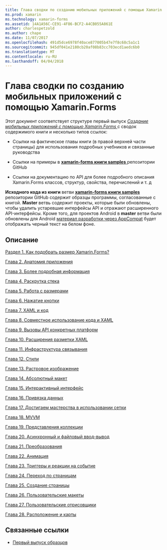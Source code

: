 ```yaml
---
title: Глава сводки по созданию мобильных приложений с помощью Xamarin.Forms
ms.prod: xamarin
ms.technology: xamarin-forms
ms.assetid: 14A1A56C-CE91-4F86-BCF2-A4CB055A861E
author: charlespetzold
ms.author: chape
ms.date: 11/07/2017
ms.openlocfilehash: 491d5dce6978f40ace877005b47e7f8c68c5a1c1
ms.sourcegitcommit: 945df041e2180cb20af08b83cc703ecd1aedc6b0
ms.translationtype: MT
ms.contentlocale: ru-RU
ms.lasthandoff: 04/04/2018
---
```

# <a name="chapter-summaries-for-creating-mobile-apps-with-xamarinforms"></a>Глава сводки по созданию мобильных приложений с помощью Xamarin.Forms

Этот документ соответствует структуре первый выпуск [ *Создание мобильных приложений с помощью Xamarin.Forms* ](~/xamarin-forms/creating-mobile-apps-xamarin-forms/index.md) с сводок содержимого книги и несколько типов ссылок:

- Ссылки на фактическое главы книги (в правой верхней части страницы) для использования подробных учебников и связанные руководства

- Ссылки на примеры в [ **xamarin-forms книги samples** ](https://github.com/xamarin/xamarin-forms-book-samples) репозитории GitHub

- Ссылки на документацию по API для более подробного описания Xamarin.Forms классов, структур, свойства, перечислений и т. д

**Исходного кода из книги** ветви [ **xamarin-forms книги samples** ](https://github.com/xamarin/xamarin-forms-book-samples) репозитории GitHub содержит образцы программы, согласованные с книгой. **Master** ветвь содержит проекты, которые были обновлены, чтобы удалить устаревшие интерфейсы API и отражают расширенного API-интерфейсы. Кроме того, для проектов Android в **master** ветви были обновлены для Android [материал разработки через AppCompat](~/xamarin-forms/platform/android/index.md) будет отображать черный текст на белом фоне.

## <a name="contents"></a>Описание

[Раздел 1. Как подобрать размер Xamarin.Forms?](chapter01.md)

[Глава 2. Анатомия приложения](chapter02.md)

[Глава 3. Более подробная информация](chapter03.md)

[Глава 4. Раскрутка стека](chapter04.md)

[Глава 5. Работа с размерами](chapter05.md)

[Глава 6. Нажатие кнопки](chapter06.md)

[Глава 7. XAML и код](chapter07.md)

[Глава 8. Совместное использование кода и XAML](chapter08.md)

[Глава 9. Вызовы API конкретных платформ](chapter09.md)

[Глава 10. Расширения разметки XAML](chapter10.md)

[Глава 11. Инфраструктура связывания](chapter11.md)

[Глава 12. Стили](chapter12.md)

[Главе 13. Растровое изображение](chapter13.md)

[Глава 14. Абсолютный макет](chapter14.md)

[Глава 15. Интерактивный интерфейс](chapter15.md)

[Глава 16. Привязка данных](chapter16.md)

[Глава 17. Достигаем мастерства в использовании сетки](chapter17.md)

[Глава 18. MVVM](chapter18.md)

[Глава 19. Представления коллекции](chapter19.md)

[Глава 20. Асинхронный и файловый ввод-вывод](chapter20.md)

[Глава 21. Преобразования](chapter21.md)

[Глава 22. Анимация](chapter22.md)

[Глава 23. Триггеры и реакции на событие](chapter23.md)

[Глава 24. Переход по страницам](chapter24.md)

[Глава 25. Создание страницы](chapter25.md)

[Глава 26. Пользовательские макеты](chapter26.md)

[Глава 27. Пользовательские отрисовщики](chapter27.md)

[Глава 28. Расположение и карты](chapter28.md)



## <a name="related-links"></a>Связанные ссылки

- [Первый выпуск образцов](https://github.com/xamarin/xamarin-forms-book-samples)
